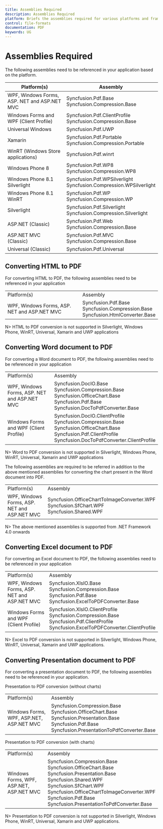 ```yaml
---
title: Assemblies Required
description: Assemblies Required
platform: Briefs the assemblies required for various platforms and frameworks.
control: file-formats
documentation: PDF
keywords: UG
---
```

# Assemblies Required

The following assemblies need to be referenced in your application based on the platform.
<table>
<tr>
<thead>
<th>
Platform(s)</th>
<th>
Assembly
</th>
</thead>
</tr>
<tr>
<td>
WPF, Windows Forms, ASP. NET and ASP.NET MVC<br/></td><td>
Syncfusion.Pdf.Base<br/>Syncfusion.Compression.Base<br/></td></tr>
<tr>
<td>
Windows Forms and WPF (Client Profile)<br/></td><td>
Syncfusion.Pdf.ClientProfile<br/>Syncfusion.Compression.Base<br/></td></tr>
<tr>
<td>
Universal Windows<br/></td><td>
Syncfusion.Pdf.UWP<br/></td></tr>
<tr>
<td>
Xamarin<br/></td><td>
Syncfusion.Pdf.Portable<br/>Syncfusion.Compression.Portable<br/></td></tr>
<tr>
<td>
WinRT (Windows Store applications)<br/></td><td>
Syncfusion.Pdf.winrt<br/></td></tr>
<tr>
<td>
Windows Phone 8<br/></td><td>
Syncfusion.Pdf.WP8<br/>Syncfusion.Compression.WP8<br/></td></tr>
<tr>
<td>
Windows Phone 8.1 Silverlight<br/></td><td>
Syncfusion.Pdf.WPSilverlight<br/>Syncfusion.Compression.WPSilverlight<br/></td></tr>
<tr>
<td>
Windows Phone 8.1 WinRT<br/></td><td>
Syncfusion.Pdf.WP<br/>Syncfusion.Compression.WP<br/></td></tr>
<tr>
<td>
Silverlight<br/></td><td>
Syncfusion.Pdf.Silverlight<br/>Syncfusion.Compression.Silverlight<br/></td></tr>
<tr>
<td>
ASP.NET (Classic)<br/></td><td>
Syncfusion.Pdf.Web<br/>Syncfusion.Compression.Base<br/></td></tr>
<tr>
<td>
ASP.NET MVC (Classic)<br/></td><td>
Syncfusion.Pdf.MVC<br/>Syncfusion.Compression.Base<br/></td></tr>
<tr>
<td>
Universal (Classic)<br/></td><td>
Syncfusion.Pdf.Universal<br/></td></tr>
</table>

## Converting HTML to PDF

For converting HTML to PDF, the following assemblies need to be referenced in your application
<table>
<tr>
<td>
Platform(s)<br/></td><td>
Assembly<br/></td></tr>
<tr>
<td>
WPF, Windows Forms, ASP. NET and ASP.NET MVC<br/></td><td>
Syncfusion.Pdf.Base<br/>Syncfusion.Compression.Base<br/>Syncfusion.HtmlConverter.Base<br/></td></tr>
</table>

N> HTML to PDF conversion is not supported in Silverlight, Windows Phone, WinRT, Universal, Xamarin and UWP applications

## Converting Word document to PDF

For converting a Word document to PDF, the following assemblies need to be referenced in your application
<table>
<tr>
<td>
Platform(s)<br/></td><td>
Assembly<br/></td></tr>
<tr>
<td>
WPF, Windows Forms, ASP. NET and ASP.NET MVC<br/></td><td>
Syncfusion.DocIO.Base<br/>Syncfusion.Compression.Base<br/>Syncfusion.OfficeChart.Base<br/>Syncfusion.Pdf.Base<br/>Syncfusion.DocToPdfConverter.Base<br/></td></tr>
<tr>
<td>
Windows Forms and WPF (Client Profile)<br/></td><td>
Syncfusion.DocIO.ClientProfile<br/>Syncfusion.Compression.Base<br/>Syncfusion.OfficeChart.Base<br/>Syncfusion.Pdf.ClientProfile<br/>Syncfusion.DocToPdfConverter.ClientProfile<br/></td></tr>
</table>

N> Word to PDF conversion is not supported in Silverlight, Windows Phone, WinRT, Universal, Xamarin and UWP applications

The following assemblies are required to be referred in addition to the above mentioned assemblies for converting the chart present in the Word document into PDF.
<table>
<tr>
<td>
Platform(s)<br/></td><td>
Assembly<br/></td></tr>
<tr>
<td>
WPF, Windows Forms, ASP. NET and ASP.NET MVC<br/></td><td>
Syncfusion.OfficeChartToImageConverter.WPF<br/>Syncfusion.SfChart.WPF<br/>Syncfusion.Shared.WPF<br/></td></tr>
</table>

N> The above mentioned assemblies is supported from .NET Framework 4.0 onwards

## Converting Excel document to PDF

For converting an Excel document to PDF, the following assemblies need to be referenced in your application
<table>
<tr>
<td>
Platform(s)<br/></td><td>
Assembly<br/></td></tr>
<tr>
<td>
WPF, Windows Forms, ASP. NET and ASP.NET MVC<br/></td><td>
Syncfusion.XlsIO.Base<br/>Syncfusion.Compression.Base<br/>Syncfusion.Pdf.Base<br/>Syncfusion.ExcelToPDFConverter.Base<br/></td></tr>
<tr>
<td>
Windows Forms and WPF (Client Profile)<br/></td><td>
Syncfusion.XlsIO.ClientProfile<br/>Syncfusion.Compression.Base<br/>Syncfusion.Pdf.ClientProfile<br/>Syncfusion.ExcelToPDFConverter.ClientProfile<br/></td></tr>
</table>

N> Excel to PDF conversion is not supported in Silverlight, Windows Phone, WinRT, Universal, Xamarin and UWP applications.

## Converting Presentation document to PDF

For converting a presentation document to PDF, the following assemblies need to be referenced in your application.

Presentation to PDF conversion (without charts)
<table>
<tr>
<td>
Platform(s)<br/></td><td>
Assembly<br/></td></tr>
<tr>
<td>
Windows Forms, WPF, ASP.NET, ASP.NET MVC<br/></td><td>Syncfusion.Compression.Base <br/>Syncfusion.OfficeChart.Base<br/>Syncfusion.Presentation.Base<br/>Syncfusion.Pdf.Base<br/>Syncfusion.PresentationToPdfConverter.Base<br/></td></tr>
</table>
Presentation to PDF conversion (with charts)
<table>
<tr>
<td>
Platform(s)<br/></td><td>
Assembly<br/></td></tr>
<tr>
<td>
Windows Forms, WPF, ASP.NET, ASP.NET MVC<br/></td><td>Syncfusion.Compression.Base<br/>Syncfusion.OfficeChart.Base<br/>Syncfusion.Presentation.Base<br/>Syncfusion.Shared.WPF<br/>Syncfusion.SfChart.WPF<br/>Syncfusion.OfficeChartToImageConverter.WPF<br/>Syncfusion.Pdf.Base<br/>Syncfusion.PresentationToPdfConverter.Base<br/></td></tr>
</table>

N> Presentation to PDF conversion is not supported in Silverlight, Windows Phone, WinRT, Universal, Xamarin and UWP applications.
